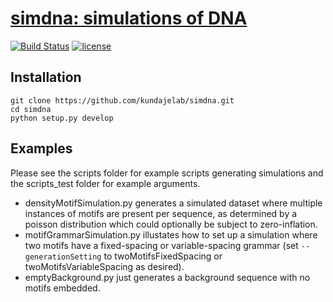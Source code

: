 # [simdna: simulations of DNA](https://kundajelab.github.io/simdna/)
[![Build Status](https://travis-ci.org/kundajelab/simdna.svg?branch=master)](https://travis-ci.org/kundajelab/simdna)
[![license](https://img.shields.io/github/license/mashape/apistatus.svg?maxAge=2592000)](https://github.com/kundajelab/simdna/blob/master/LICENSE)

## Installation
```
git clone https://github.com/kundajelab/simdna.git
cd simdna
python setup.py develop
```

## Examples
Please see the scripts folder for example scripts generating simulations and the scripts_test folder for example arguments.
- densityMotifSimulation.py generates a simulated dataset where multiple instances of motifs are present per sequence, as determined by a poisson distribution which could optionally be subject to zero-inflation.
- motifGrammarSimulation.py illustates how to set up a simulation where two motifs have a fixed-spacing or variable-spacing grammar (set `--generationSetting` to twoMotifsFixedSpacing or twoMotifsVariableSpacing as desired).
- emptyBackground.py just generates a background sequence with no motifs embedded.

